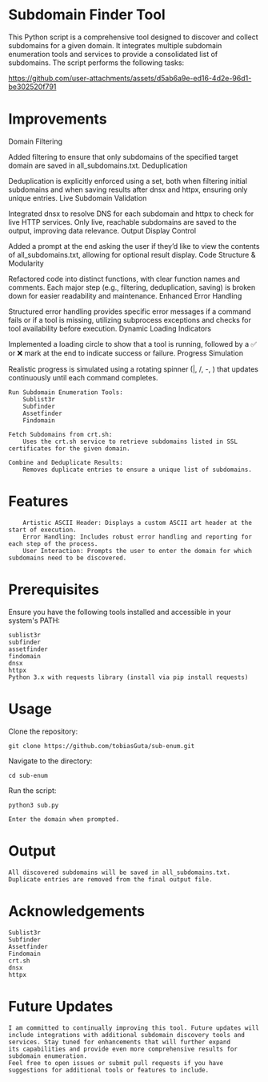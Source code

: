 # Subdomain Finder Tool


This Python script is a comprehensive tool designed to discover and collect subdomains for a given domain. It integrates multiple subdomain enumeration tools and services to provide a consolidated list of subdomains. The script performs the following tasks:

https://github.com/user-attachments/assets/d5ab6a9e-ed16-4d2e-96d1-be302520f791

# Improvements
Domain Filtering

Added filtering to ensure that only subdomains of the specified target domain are saved in all_subdomains.txt.
Deduplication

Deduplication is explicitly enforced using a set, both when filtering initial subdomains and when saving results after dnsx and httpx, ensuring only unique entries.
Live Subdomain Validation

Integrated dnsx to resolve DNS for each subdomain and httpx to check for live HTTP services. Only live, reachable subdomains are saved to the output, improving data relevance.
Output Display Control

Added a prompt at the end asking the user if they’d like to view the contents of all_subdomains.txt, allowing for optional result display.
Code Structure & Modularity

Refactored code into distinct functions, with clear function names and comments. Each major step (e.g., filtering, deduplication, saving) is broken down for easier readability and maintenance.
Enhanced Error Handling

Structured error handling provides specific error messages if a command fails or if a tool is missing, utilizing subprocess exceptions and checks for tool availability before execution.
Dynamic Loading Indicators

Implemented a loading circle to show that a tool is running, followed by a ✅ or ❌ mark at the end to indicate success or failure.
Progress Simulation

Realistic progress is simulated using a rotating spinner (|, /, -, \) that updates continuously until each command completes.


    Run Subdomain Enumeration Tools:
        Sublist3r
        Subfinder
        Assetfinder
        Findomain

    Fetch Subdomains from crt.sh:
        Uses the crt.sh service to retrieve subdomains listed in SSL certificates for the given domain.

    Combine and Deduplicate Results:
        Removes duplicate entries to ensure a unique list of subdomains.

# Features

        Artistic ASCII Header: Displays a custom ASCII art header at the start of execution.
        Error Handling: Includes robust error handling and reporting for each step of the process.
        User Interaction: Prompts the user to enter the domain for which subdomains need to be discovered.

# Prerequisites

Ensure you have the following tools installed and accessible in your system's PATH:

    sublist3r
    subfinder
    assetfinder
    findomain
    dnsx
    httpx
    Python 3.x with requests library (install via pip install requests)

# Usage

Clone the repository:

    git clone https://github.com/tobiasGuta/sub-enum.git

Navigate to the directory:

    cd sub-enum

Run the script:

    python3 sub.py

    Enter the domain when prompted.

# Output

    All discovered subdomains will be saved in all_subdomains.txt.
    Duplicate entries are removed from the final output file.


# Acknowledgements

    Sublist3r
    Subfinder
    Assetfinder
    Findomain
    crt.sh
    dnsx
    httpx

# Future Updates

    I am committed to continually improving this tool. Future updates will include integrations with additional subdomain discovery tools and services. Stay tuned for enhancements that will further expand        its capabilities and provide even more comprehensive results for subdomain enumeration.
    Feel free to open issues or submit pull requests if you have suggestions for additional tools or features to include.
